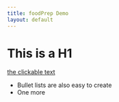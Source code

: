 ```yaml
---
title: foodPrep Demo
layout: default
---
```


# This is a H1

[the clickable text](http://xlson.com/)

* Bullet lists are also easy to create
* One more